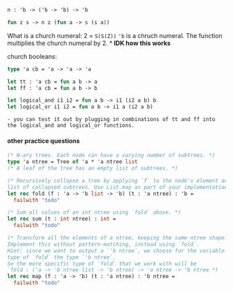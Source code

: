 ``` ocaml
n : 'b -> ('b -> 'b) -> 'b

fun z s -> n z (fun a -> s (s a))
```
What is a church numeral: 2 = `S(S(Z))`
`'b` is a chruch numeral. 
The function multiplies the church numeral by 2. 
**^ IDK how this works**

church booleans: 
``` ocaml
type 'a cb = 'a -> 'a -> 'a 

let tt : 'a cb = fun a b -> a
let ff : 'a cb = fun a b -> b

let logical_and i1 i2 = fun a b -> i1 (i2 a b) b
let logical_or i1 i2 = fun a b -> i1 a (i2 a b)
```
	- you can test it out by plugging in combinations of tt and ff into the logical_and and logical_or functions.

#### other practice questions
```ocaml
(* N-ary trees. Each node can have a varying number of subtrees. *)
type 'a ntree = Tree of 'a * 'a ntree list
(* A leaf of the tree has an empty list of subtrees. *)

(* Recursively collapse a tree by applying `f` to the node's element and to the
list of collapsed subtrees. Use List.map as part of your implementation. *)
let rec fold (f : 'a -> 'b list -> 'b) (t : 'a ntree) : 'b =
  failwith "todo"

(* Sum all values of an int ntree using `fold` above. *)
let rec sum (t : int ntree) : int =
  failwith "todo"

(* Transform all the elements of a ntree, keeping the same ntree shape.
Implement this without pattern-matching, instead using `fold`.
Hint: since we want to output a `'b ntree`, we choose for the variable 'b in the
type of `fold` the type `'b ntree`.
So the more specific type of `fold` that we work with will be
`fold : ('a -> 'b ntree list -> 'b ntree) -> 'a ntree -> 'b ntree *)
let rec map (f : 'a -> 'b) (t : 'a ntree) : 'b ntree =
  failwith "todo"

```


